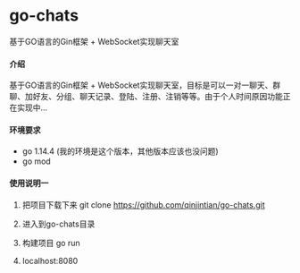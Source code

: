 # go-chats
基于GO语言的Gin框架 + WebSocket实现聊天室

#### 介绍
基于GO语言的Gin框架 + WebSocket实现聊天室，目标是可以一对一聊天、群聊、加好友、分组、聊天记录、登陆、注册、注销等等。由于个人时间原因功能正在实现中...

#### 环境要求
- go 1.14.4 (我的环境是这个版本，其他版本应该也没问题)
- go mod

#### 使用说明一

1. 把项目下载下来 git clone https://github.com/qinjintian/go-chats.git

1. 进入到go-chats目录

1. 构建项目 go run 

1. localhost:8080